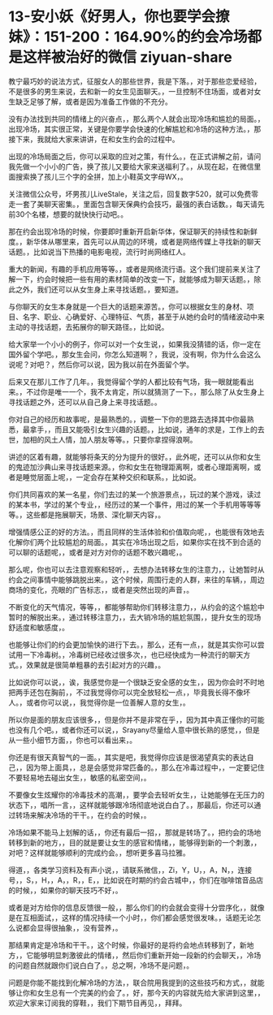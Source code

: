 # 13-安小妖《好男人，你也要学会撩妹》：151-200：164.90%的约会冷场都是这样被治好的微信 ziyuan-share

教宁最巧妙的说法方式，征服女人的那些世界，我是下落。，对于那些恋爱经验，不是很多的男生来说，去和新一的女生见面聊天。，一旦控制不住场面，或者对女生缺乏足够了解，或者是因为准备工作做的不充分。

没有办法找到共同的情绪上的兴奋点，，那么两个人就会出现冷场和尴尬的局面。，出现冷场，其实很正常，关键是你要学会快速的化解尴尬和冷场的这种方法。，那接下来，我就给大家来讲讲，在和女生约会的过程中。

出现的冷场局面之后，你可以采取的应对之策，有什么。，在正式讲解之前，请问我先做一个小小的广告，换了孩儿又要给大家来送福利了。，从现在起，在微信里面搜索换了孩儿三个字的全拼，加上小鞋英文字母WX，。

关注微信公众号，坏男孩儿LiveStale，关注之后，回复数字520，就可以免费零走一套了美聊天密集。，里面包含聊天保典约会技巧，最强的表白话数。，每天请先前30个名楼，想要的就快快行动吧。。

那在约会出现冷场的时候，你要即时重新开启新华体，保证聊天的持续性和新鲜度。，新华体从哪里来，首先可以从周边的环境，或者是网络传媒上寻找新的聊天话题。，比如说当下热播的电影电视，流行时尚网络红人。

重大的新闻，有趣的手机应用等等。，或者是网络流行语。这个我们提前来关注了解一下，约会时候把一些有用的素材简单的改变一下，就能够成为聊天话题。，除此之外，我们还可以从女生身上来寻找话题。，要知道。

与你聊天的女生本身就是一个巨大的话题来源苦。，你可以根据女生的身材、项目、名字、职业、心确爱好、心理特征、气质，甚至于从她约会时的情绪波动中来主动的寻找话题，去拓展你的聊天路径。，比如说。

给大家举一个小小的例子，你可以对一个女生说，，如果我没猜错的话，你一定在国外留个学吧。，那女生会问，你怎么知道啊？，我说，没有啊，你为什么会这么说呢？对吧？，然后你可以说，因为我以前在外面留个学。

后来又在那儿工作了几年。，我觉得留个学的人都比较有气场，我一眼就能看出来。，不过你是唯一一个，我不太肯定，所以就猜测了一下。，那么除了从女生身上寻找话题之外，还可以从自己身上来寻找话题。。

你对自己的经历和故事呢，是最熟悉的。，调整一下你的思路去选择其中你最熟悉，最拿手，，而且又能吸引女生兴趣的话题。，比如说，通年的求是，工作上的去世，加相的风土人情，加人朋友等等。，只要你拿捏得浪啊。

讲述的区着有趣，就能够将条天的分为提升的很好。，此外呢，还可以从你和女生的鬼迹加沙典山来寻找话题来源。，你和女生在物理距离啊，或者心理距离啊，或者是睡觉层面上呢，，一定会存在某种交织和联系。，比如说。

你们共同喜欢的某一名星，你们去过的某一个旅游景点，，玩过的某个游戏，读过的某本书，学过的某个专业，，经历过的某一个事件，用过的某一个手机用等等等等。，这些都是拖展聊天，场景、深化聊天内容，。

增强情感公正的好的方法。，而且同样的生活体验和价值取向呢，，也能很有效地去化解你们两个比较尴尬的局面。，其实在冷场出现之后，如果你实在找不到合适的可以聊的话题呢，，或者是对方对你的话题不敢兴趣呢，。

那么呢，你也可以去注意观察和轻听，，去想办法转移女生的注意力，，让她暂时从约会之间事情中能够跳脱出来。，这个时候，周围行走的人群，来往的车辆，，周边商场的变化，亮眼的广告标志，，或者是突然出现的声音，。

不断变化的天气情况，等等，，都能够帮助你们转移注意力，，从约会的这个尴尬中暂时的解脱出来。，通过转移注意力，，去大销冷场的尴尬氛围，，提升女生的现场舒适度和敏感度，。

也能够让你们的约会更加愉快的进行下去。，那么，还有一点，，就是其实你可以尝试用一下冷毒树。，冷毒树已经收过很多次，，也已经快成为一种流行的聊天方式。，效果就是很简单粗暴的去引起对方的兴趣，。

比如说你可以说，，诶，我感觉你是一个很缺乏安全感的女生，，因为你会时不时地把两手还包在胸前，，不过我觉得你可以完全放轻松一点，，毕竟我长得不像坏人。，或者你可以说，，我觉得你是一位善解人意的女生，。

所以你是面的朋友应该很多，，但是你并不是非常在乎，，因为其中真正懂你的可能也没有几个吧。，或者你还可以说，，Srayany尽量给人意中很长熟的感觉，，但是从一些小细节方面，，你也可以看出来，。

你还是有很天真智气的一面。，其实是吧，我觉得你应该是很渴望真实的表达自己，，因为带上面具，，总是会感觉非常匹备的。，那么在冷毒过程中，，一定要记住不要轻易地去碰出女生，，敏感的私密空间，。

不要像女生炫耀你的冷毒技术的高潮，，要学会去轻听女生，，让她能够在无压力的状态下，，唱所一言，，这样就能够跟冷场彻底地说白白了。，那最后，你还可以通过转场来解决冷场的干干。，在约会的时候，。

冷场如果不能马上划解的话，，你还有最后一招，，那就是转场了。，把约会的场地转移到新的地方，，目的就是要让女生的感官和情绪，，能够得到新的一个刺激，，对吧？这样就能够顺利的完成约会。，想听更多喜马拉雅。

得道，，各类学习资料及有声小说，，请联系微信，，Zi，Y，U，，A，N，，连接号，，S，，H，，A，，R，，E，，比如说在时期的约会古城中，，你们在咖啡馆音品店的时候，，如果你的聊天技巧不好，。

或者是对方给你的信息反馈很一般，，那么你们的约会就会变得十分尝序化，，就像是在互相面试，，这样的情况持续一个小时，，你们都会感觉很发味。，话题无论怎么说都会显得很抽象，，没有营养，。

那结果肯定是冷场和干干。，这个时候，你最好的是将约会地点转移到了，新地方，，它能够明显刺激彼此的情绪，，然后你们重新开始一段新的约会聊天，，冷场的问题自然就跟你们说白白了。，总之啊，冷场不是问题，。

问题是你能不能找到化解冷场的方法，，联合院用我提到的这些技巧和方式，，就能够让你和女生总有一个完美的约会了。，好，那今天的内容就先给大家讲到这里，，欢迎大家来订阅我的穿鞋，，我们下期节目再见，，拜拜。

